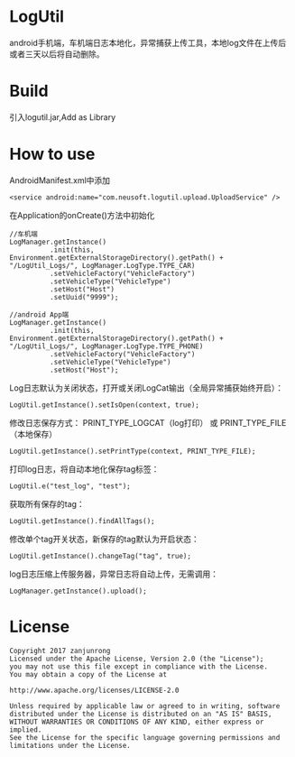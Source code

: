 # LogUtil
android手机端，车机端日志本地化，异常捕获上传工具，本地log文件在上传后或者三天以后将自动删除。

# Build
引入logutil.jar,Add as Library

# How to use
AndroidManifest.xml中添加

    <service android:name="com.neusoft.logutil.upload.UploadService" />

在Application的onCreate()方法中初始化

    //车机端
    LogManager.getInstance()
              .init(this, Environment.getExternalStorageDirectory().getPath() + "/LogUtil_Logs/", LogManager.LogType.TYPE_CAR)
              .setVehicleFactory("VehicleFactory")
              .setVehicleType("VehicleType")
              .setHost("Host")
              .setUuid("9999");

    //android App端
    LogManager.getInstance()
              .init(this, Environment.getExternalStorageDirectory().getPath() + "/LogUtil_Logs/", LogManager.LogType.TYPE_PHONE)
              .setVehicleFactory("VehicleFactory")
              .setVehicleType("VehicleType")
              .setHost("Host");

Log日志默认为关闭状态，打开或关闭LogCat输出（全局异常捕获始终开启）：

    LogUtil.getInstance().setIsOpen(context, true);

修改日志保存方式： PRINT_TYPE_LOGCAT（log打印） 或 PRINT_TYPE_FILE（本地保存）

    LogUtil.getInstance().setPrintType(context, PRINT_TYPE_FILE);

打印log日志，将自动本地化保存tag标签：

    LogUtil.e("test_log", "test");

获取所有保存的tag：

    LogUtil.getInstance().findAllTags();

修改单个tag开关状态，新保存的tag默认为开启状态：

    LogUtil.getInstance().changeTag("tag", true);

log日志压缩上传服务器，异常日志将自动上传，无需调用：

    LogManager.getInstance().upload();

# License

    Copyright 2017 zanjunrong
    Licensed under the Apache License, Version 2.0 (the "License");
    you may not use this file except in compliance with the License.
    You may obtain a copy of the License at
    
    http://www.apache.org/licenses/LICENSE-2.0
    
    Unless required by applicable law or agreed to in writing, software
    distributed under the License is distributed on an "AS IS" BASIS,
    WITHOUT WARRANTIES OR CONDITIONS OF ANY KIND, either express or implied.
    See the License for the specific language governing permissions and
    limitations under the License.
    
